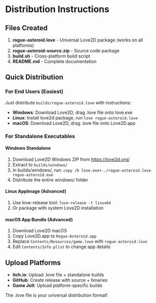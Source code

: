 # Distribution Instructions

## Files Created

1. **rogue-asteroid.love** - Universal Love2D package (works on all platforms)
2. **rogue-asteroid-source.zip** - Source code package
3. **build.sh** - Cross-platform build script
4. **README.md** - Complete documentation

## Quick Distribution

### For End Users (Easiest)
Just distribute `builds/rogue-asteroid.love` with instructions:
- **Windows**: Download Love2D, drag .love file onto love.exe
- **Linux**: Install love2d package, run `love rogue-asteroid.love`  
- **macOS**: Download Love2D, drag .love file onto Love2D.app

### For Standalone Executables

#### Windows Standalone
1. Download Love2D Windows ZIP from https://love2d.org/
2. Extract to `builds/windows/`
3. In builds/windows/, run: `copy /b love.exe+../rogue-asteroid.love rogue-asteroid.exe`
4. Distribute the entire windows/ folder

#### Linux AppImage (Advanced)
1. Use love-release tool: `love-release -t linux64`
2. Or package with system Love2D installation

#### macOS App Bundle (Advanced)  
1. Download Love2D macOS
2. Copy Love2D.app to `Rogue-Asteroid.app`
3. Replace `Contents/Resources/game.love` with `rogue-asteroid.love`
4. Edit `Contents/Info.plist` to change app details

## Upload Platforms

- **itch.io**: Upload .love file + standalone builds
- **GitHub**: Create release with source + binaries
- **Game Jolt**: Upload platform-specific builds

The .love file is your universal distribution format!